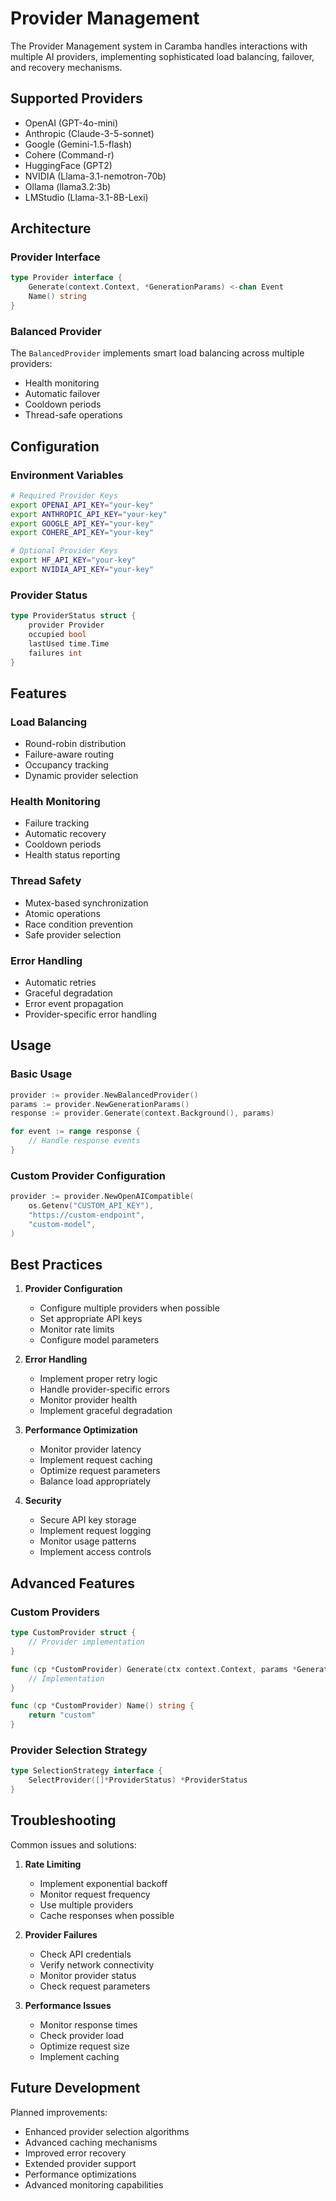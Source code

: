 # Provider Management

The Provider Management system in Caramba handles interactions with multiple AI providers, implementing sophisticated load balancing, failover, and recovery mechanisms.

## Supported Providers

- OpenAI (GPT-4o-mini)
- Anthropic (Claude-3-5-sonnet)
- Google (Gemini-1.5-flash)
- Cohere (Command-r)
- HuggingFace (GPT2)
- NVIDIA (Llama-3.1-nemotron-70b)
- Ollama (llama3.2:3b)
- LMStudio (Llama-3.1-8B-Lexi)

## Architecture

### Provider Interface

```go
type Provider interface {
    Generate(context.Context, *GenerationParams) <-chan Event
    Name() string
}
```

### Balanced Provider

The `BalancedProvider` implements smart load balancing across multiple providers:

- Health monitoring
- Automatic failover
- Cooldown periods
- Thread-safe operations

## Configuration

### Environment Variables

```bash
# Required Provider Keys
export OPENAI_API_KEY="your-key"
export ANTHROPIC_API_KEY="your-key"
export GOOGLE_API_KEY="your-key"
export COHERE_API_KEY="your-key"

# Optional Provider Keys
export HF_API_KEY="your-key"
export NVIDIA_API_KEY="your-key"
```

### Provider Status

```go
type ProviderStatus struct {
    provider Provider
    occupied bool
    lastUsed time.Time
    failures int
}
```

## Features

### Load Balancing

- Round-robin distribution
- Failure-aware routing
- Occupancy tracking
- Dynamic provider selection

### Health Monitoring

- Failure tracking
- Automatic recovery
- Cooldown periods
- Health status reporting

### Thread Safety

- Mutex-based synchronization
- Atomic operations
- Race condition prevention
- Safe provider selection

### Error Handling

- Automatic retries
- Graceful degradation
- Error event propagation
- Provider-specific error handling

## Usage

### Basic Usage

```go
provider := provider.NewBalancedProvider()
params := provider.NewGenerationParams()
response := provider.Generate(context.Background(), params)

for event := range response {
    // Handle response events
}
```

### Custom Provider Configuration

```go
provider := provider.NewOpenAICompatible(
    os.Getenv("CUSTOM_API_KEY"),
    "https://custom-endpoint",
    "custom-model",
)
```

## Best Practices

1. **Provider Configuration**

   - Configure multiple providers when possible
   - Set appropriate API keys
   - Monitor rate limits
   - Configure model parameters

2. **Error Handling**

   - Implement proper retry logic
   - Handle provider-specific errors
   - Monitor provider health
   - Implement graceful degradation

3. **Performance Optimization**

   - Monitor provider latency
   - Implement request caching
   - Optimize request parameters
   - Balance load appropriately

4. **Security**
   - Secure API key storage
   - Implement request logging
   - Monitor usage patterns
   - Implement access controls

## Advanced Features

### Custom Providers

```go
type CustomProvider struct {
    // Provider implementation
}

func (cp *CustomProvider) Generate(ctx context.Context, params *GenerationParams) <-chan Event {
    // Implementation
}

func (cp *CustomProvider) Name() string {
    return "custom"
}
```

### Provider Selection Strategy

```go
type SelectionStrategy interface {
    SelectProvider([]*ProviderStatus) *ProviderStatus
}
```

## Troubleshooting

Common issues and solutions:

1. **Rate Limiting**

   - Implement exponential backoff
   - Monitor request frequency
   - Use multiple providers
   - Cache responses when possible

2. **Provider Failures**

   - Check API credentials
   - Verify network connectivity
   - Monitor provider status
   - Check request parameters

3. **Performance Issues**
   - Monitor response times
   - Check provider load
   - Optimize request size
   - Implement caching

## Future Development

Planned improvements:

- Enhanced provider selection algorithms
- Advanced caching mechanisms
- Improved error recovery
- Extended provider support
- Performance optimizations
- Advanced monitoring capabilities

